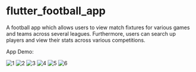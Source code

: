 # flutter_football_app

A football app which allows users to view match fixtures for various games and teams across several leagues. Furthermore, users can search up players and view their stats across various competitions. 

App Demo:



![1](https://github.com/smuha538/flutter_football/assets/59937362/f43859b1-37d8-474c-a90a-3d3f8dd3d1d7)
![2](https://github.com/smuha538/flutter_football/assets/59937362/fd09e970-cc3c-44d5-953b-527c5f2f0689)
![3](https://github.com/smuha538/flutter_football/assets/59937362/b5ee849c-27fa-45bc-a725-3b03927e8f6b)
![4](https://github.com/smuha538/flutter_football/assets/59937362/59dca65a-62f4-4e78-970f-f719306f7033)
![5](https://github.com/smuha538/flutter_football/assets/59937362/31af35d4-bf75-414c-8e3f-1e575f673b4c)
![6](https://github.com/smuha538/flutter_football/assets/59937362/168d03fc-c684-462f-b8bc-89a42cda5930)
